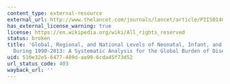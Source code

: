 ```yaml
---
content_type: external-resource
external_url: http://www.thelancet.com/journals/lancet/article/PIIS0140-6736(14)60497-9/abstract
has_external_license_warning: true
license: https://en.wikipedia.org/wiki/All_rights_reserved
status: broken
title: 'Global, Regional, and National Levels of Neonatal, Infant, and Under-5 Mortality
  During 1990-2013: A Systematic Analysis for the Global Burden of Disease Study 2013'
uid: 510e32e5-6477-489d-aa99-6cda45f73d52
url_status_code: 403
wayback_url: ''
---
```

